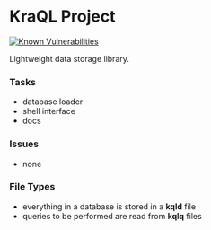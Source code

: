 KraQL Project
=============

[![Known Vulnerabilities](https://snyk.io//test/github/CraicOverflow89/KoXML/badge.svg?targetFile=build.gradle)](https://snyk.io//test/github/CraicOverflow89/KraQL?targetFile=build.gradle)

Lightweight data storage library.

### Tasks

 - database loader
 - shell interface
 - docs

### Issues

 - none

### File Types

 - everything in a database is stored in a **kqld** file
 - queries to be performed are read from **kqlq** files